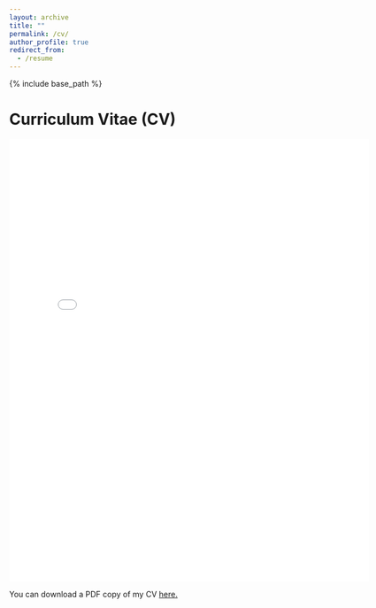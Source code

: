 ```yaml
---
layout: archive
title: ""
permalink: /cv/
author_profile: true
redirect_from:
  - /resume
---
```


{% include base_path %}

# Curriculum Vitae (CV)

<embed src="{{ site.baseurl }}/files/CV_2025.01.pdf" width="650" height="800" type='application/pdf'>

You can download a PDF copy of my CV <a href="{{ site.baseurl }}/files/CV_2025.01.pdf">here.</a>